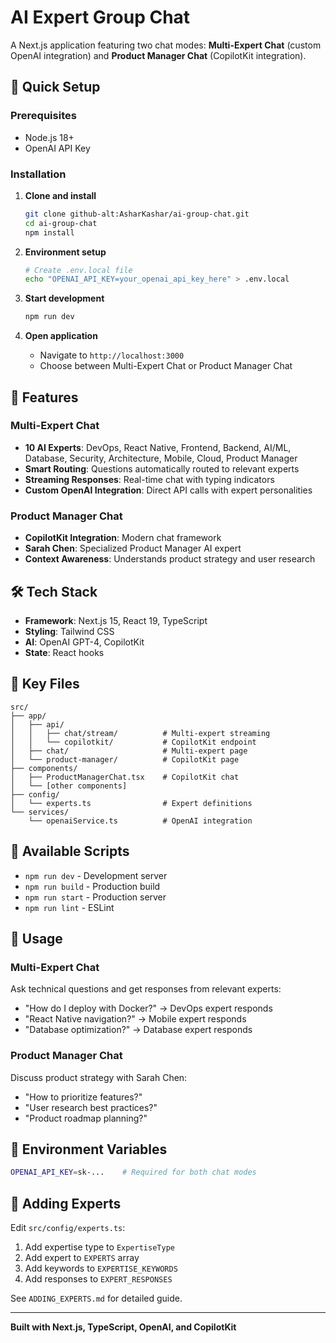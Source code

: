 # AI Expert Group Chat

A Next.js application featuring two chat modes: **Multi-Expert Chat** (custom OpenAI integration) and **Product Manager Chat** (CopilotKit integration).

## 🚀 Quick Setup

### Prerequisites
- Node.js 18+
- OpenAI API Key

### Installation

1. **Clone and install**
   ```bash
   git clone github-alt:AsharKashar/ai-group-chat.git
   cd ai-group-chat
   npm install
   ```

2. **Environment setup**
   ```bash
   # Create .env.local file
   echo "OPENAI_API_KEY=your_openai_api_key_here" > .env.local
   ```

3. **Start development**
   ```bash
   npm run dev
   ```

4. **Open application**
   - Navigate to `http://localhost:3000`
   - Choose between Multi-Expert Chat or Product Manager Chat

## 🎯 Features

### Multi-Expert Chat
- **10 AI Experts**: DevOps, React Native, Frontend, Backend, AI/ML, Database, Security, Architecture, Mobile, Cloud, Product Manager
- **Smart Routing**: Questions automatically routed to relevant experts
- **Streaming Responses**: Real-time chat with typing indicators
- **Custom OpenAI Integration**: Direct API calls with expert personalities

### Product Manager Chat  
- **CopilotKit Integration**: Modern chat framework
- **Sarah Chen**: Specialized Product Manager AI expert
- **Context Awareness**: Understands product strategy and user research

## 🛠 Tech Stack

- **Framework**: Next.js 15, React 19, TypeScript
- **Styling**: Tailwind CSS
- **AI**: OpenAI GPT-4, CopilotKit
- **State**: React hooks

## 📁 Key Files

```
src/
├── app/
│   ├── api/
│   │   ├── chat/stream/          # Multi-expert streaming
│   │   └── copilotkit/           # CopilotKit endpoint
│   ├── chat/                     # Multi-expert page
│   └── product-manager/          # CopilotKit page
├── components/
│   ├── ProductManagerChat.tsx    # CopilotKit chat
│   └── [other components]
├── config/
│   └── experts.ts                # Expert definitions
└── services/
    └── openaiService.ts          # OpenAI integration
```

## 🔧 Available Scripts

- `npm run dev` - Development server
- `npm run build` - Production build  
- `npm run start` - Production server
- `npm run lint` - ESLint

## 🚀 Usage

### Multi-Expert Chat
Ask technical questions and get responses from relevant experts:
- "How do I deploy with Docker?" → DevOps expert responds
- "React Native navigation?" → Mobile expert responds
- "Database optimization?" → Database expert responds

### Product Manager Chat
Discuss product strategy with Sarah Chen:
- "How to prioritize features?"
- "User research best practices?"
- "Product roadmap planning?"

## 🔑 Environment Variables

```bash
OPENAI_API_KEY=sk-...    # Required for both chat modes
```

## 📝 Adding Experts

Edit `src/config/experts.ts`:
1. Add expertise type to `ExpertiseType`
2. Add expert to `EXPERTS` array
3. Add keywords to `EXPERTISE_KEYWORDS`
4. Add responses to `EXPERT_RESPONSES`

See `ADDING_EXPERTS.md` for detailed guide.

---

**Built with Next.js, TypeScript, OpenAI, and CopilotKit**
